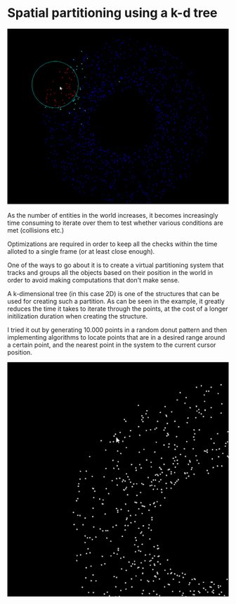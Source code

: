 # Spatial partitioning using a k-d tree

![range detector in 2D space](https://github.com/RaduHaulica/KDTree-visualization/blob/974a268220da8d45c825354cefd1181541b1ca21/KDTree/media/kdtreerange%20finder.gif)

As the number of entities in the world increases, it becomes increasingly time consuming to iterate over them to test whether various conditions are met (collisions etc.)

Optimizations are required in order to keep all the checks within the time alloted to a single frame (or at least close enough).

One of the ways to go about it is to create a virtual partitioning system that tracks and groups all the objects based on their position in the world in order to avoid making computations that don't make sense.

A k-dimensional tree (in this case 2D) is one of the structures that can be used for creating such a partition. As can be seen in the example, it greatly reduces the time it takes to iterate through the points, at the cost of a longer initilization duration when creating the structure.

I tried it out by generating 10.000 points in a random donut pattern and then implementing algorithms to locate points that are in a desired range around a certain point, and the nearest point in the system to the current cursor position.

![find closest point in 2D space](https://github.com/RaduHaulica/KDTree-visualization/blob/974a268220da8d45c825354cefd1181541b1ca21/KDTree/media/kdtree%20closest%20finder.gif)